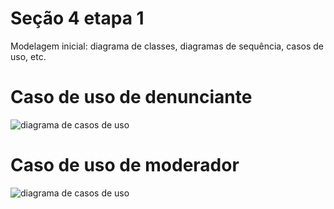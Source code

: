 # Seção 4 etapa 1

 Modelagem inicial: diagrama de classes, diagramas de sequência, casos de uso, etc.

 # Caso de uso de denunciante 

![diagrama de casos de uso](https://www.plantuml.com/plantuml/png/RP0nQWD134LxdK9ixoAsws1mRX2INing7S7ko4YQAkGm8KNka7OlbXb8y6Ac_NhlW_x9WopACiFCKs0ecbpU0aSnJY6Q0IY56ZvnBZa9vM20TgDycHc7P_7WXN3aXgm_ZV41tm6nE2VoofnDo6xd0SdnvVomHLxPP99KCG-AuZZMoZjXtnUChoLe_Lw_j5gErvc29hM5_4yyTCLRl-F44arLGorXwfKlwwU9_dSSuGDWCmBkTe_jYKwsxsI7JdQ44-UnRlyB)

# Caso de uso de moderador

![diagrama de casos de uso](https://www.plantuml.com/plantuml/png/RS-nIeD13C3nFKyHkXUnxIoLkheeFa2uIpy3TnT9SfFuCEBWExZUY_afM4lRzPyV8Tbwa4Ml1Ghl0qFHP7eEp6ASGhG1K0erlDVCHbaDu6T2RIgCYqVnu4gO6U-uZQ-MX7o1hu3OdHFvR6uJkvFDvX-GuzFk-aH9a5qPftvHhuxr0tkOj4biRdsyc-YVMn-xdTRU9D7u71-AIIk-50hQgzN3uWsy0HpUm-NovlUsqx8wA-kpie4jjznh-GO0)

